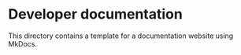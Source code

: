 # Developer documentation

This directory contains a template for a documentation website using MkDocs.
